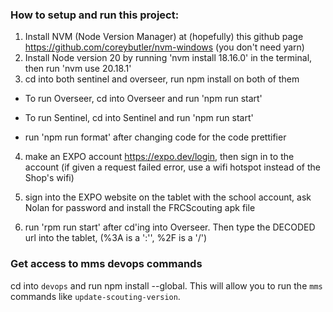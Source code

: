### How to setup and run this project:
1. Install NVM (Node Version Manager) at (hopefully) this github page https://github.com/coreybutler/nvm-windows (you don't need yarn)
2. Install Node version 20 by running 'nvm install 18.16.0' in the terminal, then run 'nvm use 20.18.1'
3. cd into both sentinel and overseer, run npm install on both of them


- To run Overseer, cd into Overseer and run 'npm run start'

- To run Sentinel, cd into Sentinel and run 'npm run start'

- run 'npm run format' after changing code for the code prettifier 

4. make an EXPO account  https://expo.dev/login, then sign in to the account (if given a request failed error, use a wifi hotspot instead of the Shop's wifi)

5. sign into the EXPO website on the tablet with the school account, ask Nolan for password and install the FRCScouting apk file

6. run 'rpm run start' after cd'ing into Overseer. Then type the DECODED url into the tablet, (%3A is a ':'', %2F is a '/')

### Get access to mms devops commands
cd into `devops` and run npm install --global. This will allow you to run the `mms` commands like `update-scouting-version`.